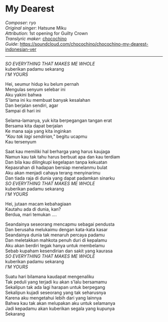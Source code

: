 # My Dearest  
_Composer_: ryo  
_Original singer_: Hatsune Miku  
_Attribution_: 1st opening for Guilty Crown  
_Translyric maker_: [chocochino](http://soundcloud.com/chocochino)  
_Guide_: <https://soundcloud.com/chocochino/chocochino-my-dearest-indonesian-ver>  

---

_SO EVERYTHING THAT MAKES ME WHOLE_  
kuberikan padamu sekarang  
_I'M YOURS_  

Hei, seumur hidup ku belum pernah  
Mengulas senyum selebar ini  
Aku yakini bahwa  
S'lama ini ku membuat banyak kesalahan  
Dan berjalan sendiri, agar  
Sampai di hari ini  

Selama-lamanya, yuk kita berpegangan tangan erat  
Bersama kita dapat berjalan  
Ke mana saja yang kita inginkan  
_"Kau tak lagi sendirian,"_ begitu ucapmu  
Kau tersenyum  

Saat kau memiliki hal berharga yang harus kaujaga  
Namun kau tak tahu harus berbuat apa dan kau terdiam  
Dan bila kau dilingkupi kegelapan tanpa kekuatan  
Kepasrahan di hadapan bersiap menelanmu bulat  
Aku akan menjadi cahaya terang menyinarimu   
Dan tiada raja di dunia yang dapat padamkan sinarku  
_SO EVERYTHING THAT MAKES ME WHOLE_  
kuberikan padamu sekarang  
_I'M YOURS_  

Hei, jutaan macam kebahagiaan  
Kautahu ada di dunia, kan?  
Berdua, mari temukan ....  

Seandainya seseorang mencapmu sebagai pendusta  
Dan berusaha melukaimu dengan kata-kata kasar  
Seandainya dunia tak menaruh percaya padamu  
Dan meletakkan mahkota penuh duri di kepalamu  
Aku akan berdiri tegak hanya untuk membelamu  
Sebab kupaham kesendirian dan sakit yang kaurasa  
_SO EVERYTHING THAT MAKES ME WHOLE_  
kuberikan padamu sekarang  
_I'M YOURS_  

Suatu hari bilamana kaudapat mengenaliku  
Tak peduli yang terjadi ku akan s'lalu bersamamu  
Sekalipun tak ada lagi harapan untuk berpegang  
Sekalipun kujadi seseorang yang tak seharusnya  
Karena aku mengetahui lebih dari yang lainnya  
Bahwa kau tak akan melupakan aku untuk selamanya  
Jadi kepadamu akan kuberikan segala yang kupunya  
Sekarang  